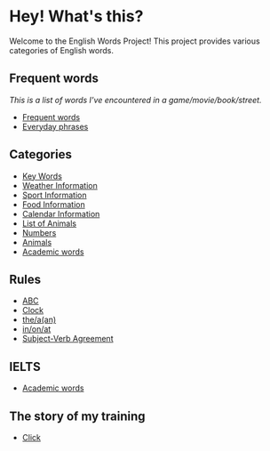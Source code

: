 # Hey! What's this?

Welcome to the English Words Project! This project provides various categories of English words.

## Frequent words

*This is a list of words I've encountered in a game/movie/book/street.*

- [Frequent words](frequently_occurring_words.md)
- [Everyday phrases](everyday_phrases.md)

## Categories

- [Key Words](group_words/key_words.md)
- [Weather Information](group_words/weather_info.md)
- [Sport Information](group_words/sport_info.md)
- [Food Information](group_words/food_info.md)
- [Calendar Information](group_words/calendar_info.md)
- [List of Animals](group_words/animals_info.md)
- [Numbers](group_words/numbers_info.md)
- [Animals](group_words/animals_info.md)
- [Academic words](group_words/academic_info.md)

## Rules

- [ABC](rules/alphabet.md)
- [Clock](rules/clock.md)
- [the/a(an)](rules/the_or_a.md)
- [in/on/at](rules/in_on_at.md)
- [Subject-Verb Agreement](rules/subject_verb_areement.md)

## IELTS

- [Academic words](group_words/academic_info.md)

## The story of my training

- [Click](log_dialog)